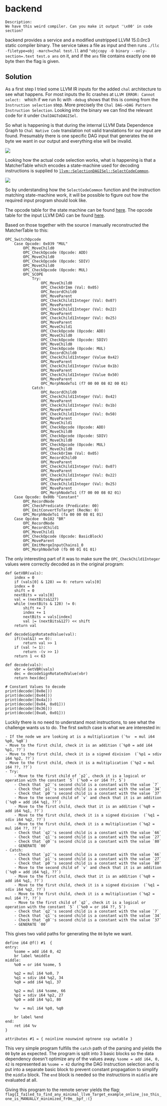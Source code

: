 # backend

    Description:
    We have this weird compiler. Can you make it output '\x00' in code section?
    
backend provides a service and a modified unstripped LLVM 15.0.0rc3 static compiler binary. 
The service takes a file as input and then runs `./llc -filetype=obj -march=chal test.ll` and `"objcopy -O binary --only-section=.text test.o ans` on it, and if the `ans` file contains exactly one `00` byte then the flag is given.

    
## Solution

As a first step I tried some LLVM IR inputs for the added `chal` architecture to see what happens.
For most inputs the llc crashes at `LLVM ERROR: Cannot select: ` which if we run llc with `-debug` shows that this is coming from the `Instruction selection` step.
More precisely the `Chal DAG->DAG Pattern Instruction Selection`. Looking into the binary we can find the relevant code for it under `ChalDAGToDAGISel`.

So what is happening is that during the internal LLVM Data Dependence Graph to `Chal Native Code` translation not valid translations for our input are found.
Presumably there is one specific DAG input that generates the `00` byte we want in our output and everything else will be invalid. 

![](img/selectCode.png)

Looking how the actual code selection works, what is happening is that a MatcherTable which encodes a state-machine used for decoding instructions is supplied to [`llvm::SelectionDAGISel::SelectCodeCommon`](https://github.com/llvm/llvm-project/blob/release/15.x/llvm/lib/CodeGen/SelectionDAG/SelectionDAGISel.cpp#L2792).

![](img/matcherTable.png)

So by understanding how the `SelectCodeCommon` function and the instruction matching state-machine work, it will be possible to figure out how the required input program should look like.

The opcode table for the state machine can be found [here](https://github.com/llvm/llvm-project/blob/release/15.x/llvm/include/llvm/CodeGen/SelectionDAGISel.h#L117).
The opcode table for the input LLVM DAG can be found [here](https://github.com/llvm/llvm-project/blob/release/15.x/llvm/include/llvm/CodeGen/ISDOpcodes.h#L40).

Based on those together with the source I manually reconstructed the MatcherTable to this:

```
OPC_SwitchOpcode
    Case Opcode: 0x039 "MUL"
        OPC_MoveChild0
        OPC_CheckOpcode (Opcode: ADD) 
        OPC_MoveChild0       
        OPC_CheckOpcode (Opcode: SDIV)
        OPC_MoveChild0
        OPC_CheckOpcode (Opcode: MUL)
        OPC_SCOPE
            Try:
                OPC_MoveChild0
                OPC_CheckOrImm (Val: 0x05)
                OPC_RecordChild0
                OPC_MoveParent
                OPC_CheckChild1Integer (Val: 0x07)
                OPC_MoveParent
                OPC_CheckChild1Integer (Val: 0x22)
                OPC_MoveParent
                OPC_CheckChild1Integer (Val: 0x25)
                OPC_MoveParent
                OPC_MoveChild1
                OPC_CheckOpcode (Opcode: ADD) 
                OPC_MoveChild0       
                OPC_CheckOpcode (Opcode: SDIV)
                OPC_MoveChild0
                OPC_CheckOpcode (Opcode: MUL)
                OPC_RecordChild0
                OPC_CheckChild1Integer (Value 0x42)
                OPC_MoveParent
                OPC_CheckChild1Integer (Value 0x1b)
                OPC_MoveParent
                OPC_CheckChild1Integer (Value 0x50)
                OPC_MoveParent
                OPC_MorphNodeTo1 (f7 00 00 08 02 00 01)
            Catch:
                OPC_RecordChild0
                OPC_CheckChild1Integer (Val: 0x42)
                OPC_MoveParent
                OPC_CheckChild1Integer (Val: 0x1b)
                OPC_MoveParent
                OPC_CheckChild1Integer (Val: 0x50)
                OPC_MoveParent
                OPC_MoveChild1
                OPC_CheckOpcode (Opcode: ADD) 
                OPC_MoveChild0       
                OPC_CheckOpcode (Opcode: SDIV)
                OPC_MoveChild0
                OPC_CheckOpcode (Opcode: MUL)
                OPC_MoveChild0
                OPC_CheckOrImm (Val: 0x05)
                OPC_RecordChild0
                OPC_MoveParent
                OPC_CheckChild1Integer (Val: 0x07)
                OPC_MoveParent
                OPC_CheckChild1Integer (Val: 0x22)
                OPC_MoveParent
                OPC_CheckChild1Integer (Val: 0x25)
                OPC_MoveParent
                OPC_MorphNodeTo1 (f7 00 00 08 02 01)
    Case Opcode: 0x00b "Constant"
        OPC_RecordNode
        OPC_CheckPredicate (Predicate: 00)
        OPC_EmitConvertToTarget (RecNo: 0)
        OPC_MorphNodeTo1 (fa 00 00 08 01 01)
    Case Opcdoe  0x102 "BR"
        OPC_RecordNode
        OPC_RecordChild1
        OPC_MoveChild1
        OPC_CheckOpcode (Opcode: BasicBlock)
        OPC_MoveParent
        OPC_EmitMergeInputChains1_0
        OPC_MorphNodeTo0 (fb 00 01 01 01) 
```
 
The only interesting part of it was to make sure the `OPC_CheckChild1Integer` values were correctly decoded as in the original program:

```
def GetVBR(vals):
    index = 0
    if (vals[0] & 128) == 0: return vals[0]
    index = 0
    shift = 0
    nextBits = vals[0]
    val = (nextBits&127)
    while (nextBits & 128) != 0:
        shift += 7
        index += 1
        nextBits = vals[index]
        val |= (nextBits&127) << shift
    return val
    
def decodeSignRotatedValue(val):
    if((val&1) == 0):
        return val >> 1
    if (val != 1):
        return -(v >> 1)
    return 1 << 63

def decode(vals):
    vbr = GetVBR(vals)
    dec = decodeSignRotatedValue(vbr)
    return hex(dec)

# Constant Values to decode
print(decode([0x0e]))
print(decode([0x44]))
print(decode([0x4a]))
print(decode([0x84, 0x01]))
print(decode([0x36]))
print(decode([0xa0, 0x01]))
```

Luckily there is no need to understand most instructions, to see what the challenge wants us to do.
The first switch case is what we are interested in:

    - If the node we are looking at is a multiplication (`%v  = mul i64 %p0, %q0`)
    - Move to the first child, check it is an addition (`%p0 = add i64 %p1, ??`)
    - Move to the first child, check it is a signed division  (`%p1 = sdiv i64 %p2, ??`)
    - Move to the first child, check it is a multiplication (`%p2 = mul i64 ??, ??`)
    - Try:
        - Move to the first child of `p2`, check it is a logical or operation with the constant `5` (`%o0 = or i64 ??, 5`)
        - Check that `p2`'s second child is a constant with the value `7`
        - Check that `p1`'s second child is a constant with the value `34`
        - Check that `p0`'s second child is a constant with the value `37`
        - Move to the second child of `v` and check that it is an addition (`%q0 = add i64 %q1, ??`)
        - Move to the first child, check that it is an addition (`%q0 = add i64 %q1, ??`)
        - Move to the first child, check it is a signed division  (`%q1 = sdiv i64 %q2, ??`)
        - Move to the first child, check it is a multiplication (`%q2 = mul i64 ??, ??`)
        - Check that `q2`'s second child is a constant with the value `66`
        - Check that `q1`'s second child is a constant with the value `27`
        - Check that `q0`'s second child is a constant with the value `80`
        - GENERATE `00`
    - Catch:
        - Check that `p2`'s second child is a constant with the value `66`
        - Check that `p1`'s second child is a constant with the value `27`
        - Check that `p0`'s second child is a constant with the value `80`
        - Move to the second child of `v` and check that it is an addition (`%q0 = add i64 %q1, ??`)
        - Move to the first child, check that it is an addition (`%q0 = add i64 %q1, ??`)
        - Move to the first child, check it is a signed division  (`%q1 = sdiv i64 %q2, ??`)
        - Move to the first child, check it is a multiplication (`%q2 = mul i64 ??, ??`)
        - Move to the first child of `q2`, check it is a logical or operation with the constant `5` (`%o0 = or i64 ??, 5`)
        - Check that `q2`'s second child is a constant with the value `7`
        - Check that `q1`'s second child is a constant with the value `34`
        - Check that `q0`'s second child is a constant with the value `37`
        - GENERATE `00`

This gives two valid paths for generating the `00` byte we want.

```
define i64 @f() #1  {
entry:
    %some = add i64 0, 42
    br label %middle
middle:
    %o0 = or i64 %some, 5

    %q2 = mul i64 %o0, 7
    %q1 = sdiv i64 %q2, 34
    %q0 = add i64 %q1, 37

    %p2 = mul i64 %some, 66
    %p1 = sdiv i64 %p2, 27
    %p0 = add i64 %p1, 80

    %v  = mul i64 %p0, %q0

    br label %end
end:
    ret i64 %v
}

attributes #1 = { noinline nounwind optnone ssp uwtable }
```

This very simple program fulfills the `catch` path of the parsing and yields the `00` byte as expected.
The program is split into 3 basic blocks so the data dependency doesn't optimize any of the values away. `%some = add i64, 0, 42` is represented as `%some = 42` during the DAG Instruction selection and is put into a separate basic block to prevent constant propagation to simplify the `middle` block. The `end` block is needed so the instructions in `middle` are evaluated at all.

Giving this program to the remote server yields the flag:
    `flag{I_fa1led_to_find_any_minimal_llvm_Target_example_online_|so_this_one_is_MANUALLY_minimized_fr0m__bpf_:(}`